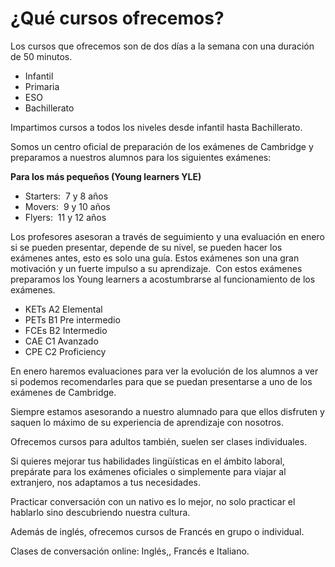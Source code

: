 # ¿Qué cursos ofrecemos?

Los cursos que ofrecemos son de dos días a la semana con una duración de 50 minutos.

* Infantil
* Primaria
* ESO
* Bachillerato

Impartimos cursos a todos los niveles desde infantil hasta Bachillerato.

Somos un centro oficial de preparación de los exámenes de Cambridge y preparamos a nuestros alumnos para los siguientes exámenes:

**Para los más pequeños (Young learners YLE)**

* Starters:  7 y 8 años 
* Movers:  9 y 10 años
* Flyers:  11 y 12 años

Los profesores asesoran a través de seguimiento y una evaluación en enero si se pueden presentar, depende de su nivel, se pueden hacer los exámenes antes, esto es solo una guía.  Estos exámenes son una gran motivación y un fuerte impulso a su aprendizaje.  Con estos exámenes preparamos los Young learners a acostumbrarse al funcionamiento de los exámenes.

* KETs A2 Elemental
* PETs B1 Pre intermedio
* FCEs B2 Intermedio
* CAE C1 Avanzado
* CPE C2 Proficiency

En enero haremos evaluaciones para ver la evolución de los alumnos a ver si podemos recomendarles para que se puedan presentarse a uno de los exámenes de Cambridge.

Siempre estamos asesorando a nuestro alumnado para que ellos disfruten y saquen lo máximo de su experiencia de aprendizaje con nosotros.

Ofrecemos cursos para adultos también, suelen ser clases individuales.

Si quieres mejorar tus habilidades lingüísticas en el ámbito laboral, prepárate para los exámenes oficiales o simplemente para viajar al extranjero, nos adaptamos a tus necesidades.

Practicar conversación con un nativo es lo mejor, no solo practicar el hablarlo sino descubriendo nuestra cultura.

Además de inglés, ofrecemos cursos de Francés en grupo o individual.

Clases de conversación online: Inglés,, Francés e Italiano.